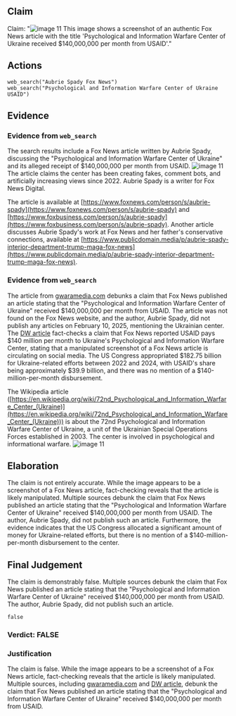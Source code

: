 ## Claim
Claim: "![image 11](media/14.jpg) This image shows a screenshot of an authentic Fox News article with the title 'Psychological and Information Warfare Center of Ukraine received $140,000,000 per month from USAID'."

## Actions
```
web_search("Aubrie Spady Fox News")
web_search("Psychological and Information Warfare Center of Ukraine USAID")
```

## Evidence
### Evidence from `web_search`
The search results include a Fox News article written by Aubrie Spady, discussing the "Psychological and Information Warfare Center of Ukraine" and its alleged receipt of $140,000,000 per month from USAID. ![image 11](media/14.jpg) The article claims the center has been creating fakes, comment bots, and artificially increasing views since 2022. Aubrie Spady is a writer for Fox News Digital.

The article is available at [https://www.foxnews.com/person/s/aubrie-spady](https://www.foxnews.com/person/s/aubrie-spady) and [https://www.foxbusiness.com/person/s/aubrie-spady](https://www.foxbusiness.com/person/s/aubrie-spady). Another article discusses Aubrie Spady's work at Fox News and her father's conservative connections, available at [https://www.publicdomain.media/p/aubrie-spady-interior-department-trump-maga-fox-news](https://www.publicdomain.media/p/aubrie-spady-interior-department-trump-maga-fox-news).


### Evidence from `web_search`
The article from [gwaramedia.com](https://gwaramedia.com/en/debunking-russian-fakes-no-fox-news-didnt-write-about-ukraines-center-for-information-operations-receiving-140m-per-month-from-the-usaid/) debunks a claim that Fox News published an article stating that the "Psychological and Information Warfare Center of Ukraine" received $140,000,000 per month from USAID. The article was not found on the Fox News website, and the author, Aubrie Spady, did not publish any articles on February 10, 2025, mentioning the Ukrainian center. The [DW article](https://www.dw.com/en/fact-check-disinformation-spikes-after-trump-zelenskyy-row/a-71832118) fact-checks a claim that Fox News reported USAID pays $140 million per month to Ukraine's Psychological and Information Warfare Center, stating that a manipulated screenshot of a Fox News article is circulating on social media. The US Congress appropriated $182.75 billion for Ukraine-related efforts between 2022 and 2024, with USAID's share being approximately $39.9 billion, and there was no mention of a $140-million-per-month disbursement.

The Wikipedia article ([https://en.wikipedia.org/wiki/72nd_Psychological_and_Information_Warfare_Center_(Ukraine)](https://en.wikipedia.org/wiki/72nd_Psychological_and_Information_Warfare_Center_(Ukraine))) is about the 72nd Psychological and Information Warfare Center of Ukraine, a unit of the Ukrainian Special Operations Forces established in 2003. The center is involved in psychological and informational warfare. ![image 11](media/14.jpg)


## Elaboration
The claim is not entirely accurate. While the image appears to be a screenshot of a Fox News article, fact-checking reveals that the article is likely manipulated. Multiple sources debunk the claim that Fox News published an article stating that the "Psychological and Information Warfare Center of Ukraine" received $140,000,000 per month from USAID. The author, Aubrie Spady, did not publish such an article. Furthermore, the evidence indicates that the US Congress allocated a significant amount of money for Ukraine-related efforts, but there is no mention of a $140-million-per-month disbursement to the center.


## Final Judgement
The claim is demonstrably false. Multiple sources debunk the claim that Fox News published an article stating that the "Psychological and Information Warfare Center of Ukraine" received $140,000,000 per month from USAID. The author, Aubrie Spady, did not publish such an article.

`false`

### Verdict: FALSE

### Justification
The claim is false. While the image appears to be a screenshot of a Fox News article, fact-checking reveals that the article is likely manipulated. Multiple sources, including [gwaramedia.com](https://gwaramedia.com/en/debunking-russian-fakes-no-fox-news-didnt-write-about-ukraines-center-for-information-operations-receiving-140m-per-month-from-the-usaid/) and [DW article](https://www.dw.com/en/fact-check-disinformation-spikes-after-trump-zelenskyy-row/a-71832118), debunk the claim that Fox News published an article stating that the "Psychological and Information Warfare Center of Ukraine" received $140,000,000 per month from USAID.
